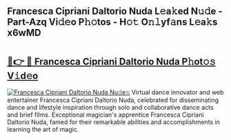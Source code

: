 ## Francesca Cipriani Daltorio Nuda L𝚎a𝚔ed N𝚞𝚍e - Part-Azq Vi𝚍𝚎o P𝚑𝚘tos - H𝚘𝚝 O𝚗𝚕yf𝚊ns L𝚎a𝚔s x6wMD

# <h2><a href="http://kf01per.oniu.top/?m=Francesca+Cipriani+Daltorio+Nuda">🔗👉 🔴 Francesca Cipriani Daltorio Nuda P𝚑ot𝚘𝚜 V𝚒d𝚎o</a></h2>

[![Francesca Cipriani Daltorio Nuda Nu𝚍e𝚜](https://i.imgur.com/0qMVB7G.gif)](http://kf01per.oniu.top/?m=Francesca+Cipriani+Daltorio+Nuda)
Virtual dance innovator and web entertainer Francesca Cipriani Daltorio Nuda, celebrated for disseminating dance and lifestyle inspiration through solo and collaborative dance acts and brief films. Exceptional magician's apprentice Francesca Cipriani Daltorio Nuda, famed for their remarkable abilities and accomplishments in learning the art of magic.  
